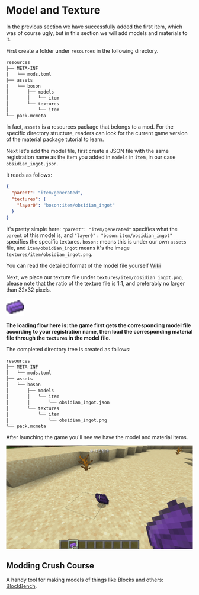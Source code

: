 # Model and Texture

In the previous section we have successfully added the first item, which was of course ugly, but in this section we will add models and materials to it.

First create a folder under `resources` in the following directory.

```
resources
├── META-INF
│   └── mods.toml
├── assets
│   └── boson
│       ├── models
│       │   └── item
│       └── textures
│           └── item
└── pack.mcmeta
```

In fact, `assets` is a resources package that belongs to a mod. For the specific directory structure, readers can look for the current game version of the material package tutorial to learn.

Next let's add the model file, first create a JSON file with the same registration name as the item you added in `models` in `item`, in our case `obsidian_ingot.json`.

It reads as follows:

```json
{
  "parent": "item/generated",
  "textures": {
    "layer0": "boson:item/obsidian_ingot"
  }
}
```

It's pretty simple here: `"parent": "item/generated"` specifies what the `parent` of this model is, and `"layer0": "boson:item/obsidian_ingot"` specifies the specific textures. `boson:` means this is under our own `assets` file, and `item/obsidian_ingot` means it's the image `textures/item/obsidian_ingot.png`.

You can read the detailed format of the model file yourself [Wiki](https://minecraft.gamepedia.com/Model)

Next, we place our texture file under `textures/item/obsidian_ingot.png`, please note that the ratio of the texture file is 1:1, and preferably no larger than 32x32 pixels.

<img src="./model-and-texture.assets/obsidian_ingot.png" style="zoom:300%;" />

**The loading flow here is: the game first gets the corresponding model file according to your registration name, then load the corresponding material file through the `textures` in the model file.**

The completed directory tree is created as follows:

```
resources
├── META-INF
│   └── mods.toml
├── assets
│   └── boson
│       ├── models
│       │   └── item
│       │       └── obsidian_ingot.json
│       └── textures
│           └── item
│               └── obsidian_ingot.png
└── pack.mcmeta

```

After launching the game you'll see we have the model and material items.

![image-20200427113433338](model-and-texture.assets/image-20200427113433338.png)

## Modding Crush Course

A handy tool for making models of things like Blocks and others: [BlockBench](https://blockbench.net/).

